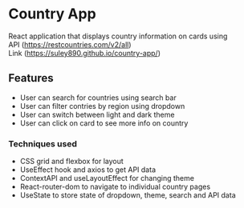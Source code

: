 # Country App

React application that displays country information on cards using <br>
API (https://restcountries.com/v2/all)<br>
Link (https://suley890.github.io/country-app/)

## Features
- User can search for countries using search bar
- User can filter contries by region using dropdown
- User can switch between light and dark theme
- User can click on card to see more info on country

### Techniques used
- CSS grid and flexbox for layout
- UseEffect hook and axios to get API data
- ContextAPI and useLayoutEffect for changing theme
- React-router-dom to navigate to individual country pages
- UseState to store state of dropdown, theme, search and API data
